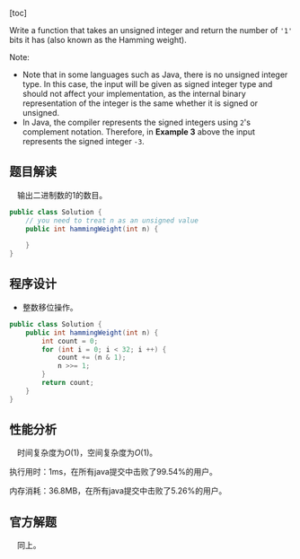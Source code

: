 [toc]

Write a function that takes an unsigned integer and return the number of `'1'` bits it has (also known as the Hamming weight).



Note:

* Note that in some languages such as Java, there is no unsigned integer type. In this case, the input will be given as signed integer type and should not affect your implementation, as the internal binary representation of the integer is the same whether it is signed or unsigned.
* In Java, the compiler represents the signed integers using `2`'s complement notation. Therefore, in **Example 3** above the input represents the signed integer `-3`.



## 题目解读

&emsp;输出二进制数的1的数目。

```java
public class Solution {
    // you need to treat n as an unsigned value
    public int hammingWeight(int n) {
        
    }
}
```

## 程序设计

* 整数移位操作。

```java
public class Solution {
    public int hammingWeight(int n) {
        int count = 0;
        for (int i = 0; i < 32; i ++) {
            count += (n & 1);
            n >>= 1;
        }
        return count;
    }
}
```

## 性能分析

&emsp;时间复杂度为$O(1)$，空间复杂度为$O(1)$。

执行用时：1ms，在所有java提交中击败了99.54%的用户。

内存消耗：36.8MB，在所有java提交中击败了5.26%的用户。

## 官方解题

&emsp;同上。